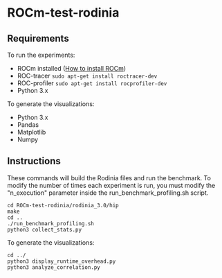 # ROCm-test-rodinia

## Requirements
To run the experiments:
- ROCm installed ([How to install ROCm](https://rocmdocs.amd.com/en/latest/Installation_Guide/Installation-Guide.html))
- ROC-tracer `sudo apt-get install roctracer-dev`
- ROC-profiler `sudo apt-get install rocprofiler-dev`
- Python 3.x

To generate the visualizations:
- Python 3.x
- Pandas
- Matplotlib
- Numpy

## Instructions

These commands will build the Rodinia files and run the benchmark.
To modify the number of times each experiment is run, you must modify the "n_execution" parameter inside the run_benchmark_profiling.sh script.
```
cd ROCm-test-rodinia/rodinia_3.0/hip
make
cd ..
./run_benchmark_profiling.sh
python3 collect_stats.py
```

To generate the visualizations:
```
cd ../
python3 display_runtime_overhead.py
python3 analyze_correlation.py
```
